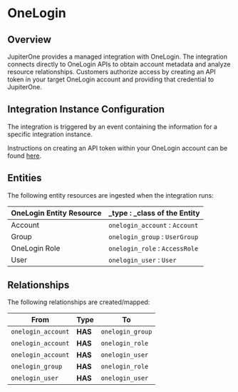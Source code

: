 # OneLogin

## Overview

JupiterOne provides a managed integration with OneLogin. The integration connects
directly to OneLogin APIs to obtain account metadata and analyze resource
relationships. Customers authorize access by creating an API token in your
target OneLogin account and providing that credential to JupiterOne.

## Integration Instance Configuration

The integration is triggered by an event containing the information for a
specific integration instance.

Instructions on creating an API token within your OneLogin account can be found
[here][1].

## Entities

The following entity resources are ingested when the integration runs:

| OneLogin Entity Resource | \_type : \_class of the Entity      |
| ------------------------ | ----------------------------------- |
| Account                  | `onelogin_account` : `Account`      |
| Group                    | `onelogin_group` : `UserGroup`      |
| OneLogin Role            | `onelogin_role` : `AccessRole`      |
| User                     | `onelogin_user` : `User`            |

## Relationships

The following relationships are created/mapped:

| From               | Type    | To                 |
| -------------------|---------|------------------- |
| `onelogin_account` | **HAS** | `onelogin_group`   |
| `onelogin_account` | **HAS** | `onelogin_role`    |
| `onelogin_account` | **HAS** | `onelogin_user`    |
| `onelogin_group`   | **HAS** | `onelogin_role`    |
| `onelogin_user`    | **HAS** | `onelogin_user`    |


[1]: https://developers.onelogin.com/api-docs/1/getting-started/working-with-api-credentials